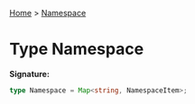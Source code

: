 [Home](../index.md) &gt; [Namespace](./namespace.md)

# Type Namespace

<b>Signature:</b>

```typescript
type Namespace = Map<string, NamespaceItem>;
```
